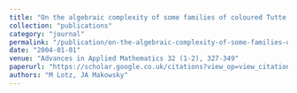 ```yaml
---
title: "On the algebraic complexity of some families of coloured Tutte polynomials"
collection: "publications"
category: "journal"
permalink: "/publication/on-the-algebraic-complexity-of-some-families-of-coloured-tutte-polynomials"
date: "2004-01-01"
venue: "Advances in Applied Mathematics 32 (1-2), 327-349"
paperurl: "https://scholar.google.co.uk/citations?view_op=view_citation&hl=en&user=ALeJ0sAAAAAJ&pagesize=100&sortby=pubdate&citation_for_view=ALeJ0sAAAAAJ:u-x6o8ySG0sC"
authors: "M Lotz, JA Makowsky"
---
```

